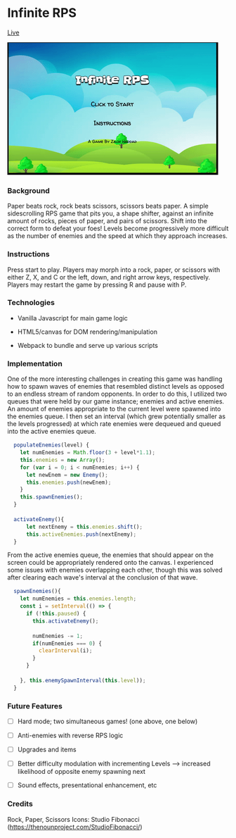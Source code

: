 # Infinite RPS

[Live](https://zach-haddad.github.io/InfiniteRPS/ "Live")

![demo](/assets/demo.gif)

### Background
Paper beats rock, rock beats scissors, scissors beats paper.  A simple sidescrolling RPS game that pits you, a shape shifter, against an infinite amount of rocks, pieces of paper, and pairs of scissors.  Shift into the correct form to defeat your foes!  Levels become progressively more difficult as the number of enemies and the speed at which they approach increases.

### Instructions
Press start to play.  Players may morph into a rock, paper, or scissors with either Z, X, and C or the left, down, and right arrow keys, respectively.  Players may restart the game by pressing R and pause with P.

### Technologies
- Vanilla Javascript for main game logic

- HTML5/canvas for DOM rendering/manipulation

- Webpack to bundle and serve up various scripts

### Implementation

One of the more interesting challenges in creating this game was handling how to spawn waves of enemies that resembled distinct levels as opposed to an endless stream of random opponents.  In order to do this, I utilized two queues that were held by our game instance; enemies and active enemies.  An amount of enemies appropriate to the current level were spawned into the enemies queue.  I then set an interval (which grew potentially smaller as the levels progressed) at which rate enemies were dequeued and queued into the active enemies queue.

```js
  populateEnemies(level) {
    let numEnemies = Math.floor(3 + level*1.1);
    this.enemies = new Array();
    for (var i = 0; i < numEnemies; i++) {
      let newEnem = new Enemy();
      this.enemies.push(newEnem);
    }
    this.spawnEnemies();
  }

  activateEnemy(){
      let nextEnemy = this.enemies.shift();
      this.activeEnemies.push(nextEnemy);
  }
  ```

From the active enemies queue, the enemies that should appear on the screen could be appropriately rendered onto the canvas.  I experienced some issues with enemies overlapping each other, though this was solved after clearing each wave's interval at the conclusion of that wave.

```js
  spawnEnemies(){
    let numEnemies = this.enemies.length;
    const i = setInterval(() => {
      if (!this.paused) {
        this.activateEnemy();

        numEnemies -= 1;
        if(numEnemies === 0) {
          clearInterval(i);
        }
      }

    }, this.enemySpawnInterval(this.level));
  }
 ```


### Future Features
- [ ] Hard mode; two simultaneous games! (one above, one below)
- [ ] Anti-enemies with reverse RPS logic
- [ ] Upgrades and items
- [ ] Better difficulty modulation with incrementing Levels --> increased likelihood of opposite enemy spawning next
- [ ] Sound effects, presentational enhancement, etc


### Credits
Rock, Paper, Scissors Icons: Studio Fibonacci (https://thenounproject.com/StudioFibonacci/)
